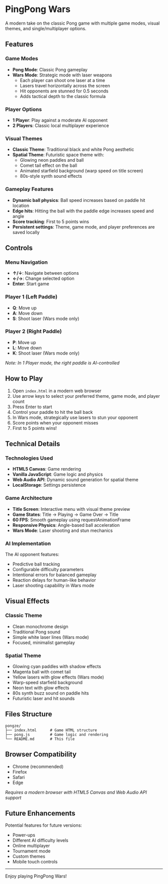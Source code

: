 # PingPong Wars

A modern take on the classic Pong game with multiple game modes, visual themes, and single/multiplayer options.

## Features

### Game Modes
- **Pong Mode**: Classic Pong gameplay
- **Wars Mode**: Strategic mode with laser weapons
  - Each player can shoot one laser at a time
  - Lasers travel horizontally across the screen
  - Hit opponents are stunned for 0.5 seconds
  - Adds tactical depth to the classic formula

### Player Options
- **1 Player**: Play against a moderate AI opponent
- **2 Players**: Classic local multiplayer experience

### Visual Themes
- **Classic Theme**: Traditional black and white Pong aesthetic
- **Spatial Theme**: Futuristic space theme with:
  - Glowing neon paddles and ball
  - Comet tail effect on the ball
  - Animated starfield background (warp speed on title screen)
  - 80s-style synth sound effects

### Gameplay Features
- **Dynamic ball physics**: Ball speed increases based on paddle hit location
- **Edge hits**: Hitting the ball with the paddle edge increases speed and angle
- **Score tracking**: First to 5 points wins
- **Persistent settings**: Theme, game mode, and player preferences are saved locally

## Controls

### Menu Navigation
- **↑/↓**: Navigate between options
- **←/→**: Change selected option
- **Enter**: Start game

### Player 1 (Left Paddle)
- **Q**: Move up
- **A**: Move down
- **S**: Shoot laser (Wars mode only)

### Player 2 (Right Paddle)
- **P**: Move up
- **L**: Move down
- **K**: Shoot laser (Wars mode only)

*Note: In 1 Player mode, the right paddle is AI-controlled*

## How to Play

1. Open `index.html` in a modern web browser
2. Use arrow keys to select your preferred theme, game mode, and player count
3. Press Enter to start
4. Control your paddle to hit the ball back
5. In Wars mode, strategically use lasers to stun your opponent
6. Score points when your opponent misses
7. First to 5 points wins!

## Technical Details

### Technologies Used
- **HTML5 Canvas**: Game rendering
- **Vanilla JavaScript**: Game logic and physics
- **Web Audio API**: Dynamic sound generation for spatial theme
- **LocalStorage**: Settings persistence

### Game Architecture
- **Title Screen**: Interactive menu with visual theme preview
- **Game States**: Title → Playing → Game Over → Title
- **60 FPS**: Smooth gameplay using requestAnimationFrame
- **Responsive Physics**: Angle-based ball acceleration
- **Wars Mode**: Laser shooting and stun mechanics

### AI Implementation
The AI opponent features:
- Predictive ball tracking
- Configurable difficulty parameters
- Intentional errors for balanced gameplay
- Reaction delays for human-like behavior
- Laser shooting capability in Wars mode

## Visual Effects

### Classic Theme
- Clean monochrome design
- Traditional Pong sound
- Simple white laser lines (Wars mode)
- Focused, minimalist gameplay

### Spatial Theme
- Glowing cyan paddles with shadow effects
- Magenta ball with comet tail
- Yellow lasers with glow effects (Wars mode)
- Warp-speed starfield background
- Neon text with glow effects
- 80s synth buzz sound on paddle hits
- Futuristic laser and hit sounds

## Files Structure
```
pongze/
├── index.html      # Game HTML structure
├── pong.js         # Game logic and rendering
└── README.md       # This file
```

## Browser Compatibility
- Chrome (recommended)
- Firefox
- Safari
- Edge

*Requires a modern browser with HTML5 Canvas and Web Audio API support*

## Future Enhancements
Potential features for future versions:
- Power-ups
- Different AI difficulty levels
- Online multiplayer
- Tournament mode
- Custom themes
- Mobile touch controls

---

Enjoy playing PingPong Wars!